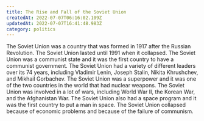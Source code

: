 ```yaml
---
title: The Rise and Fall of the Soviet Union
createdAt: 2022-07-07T06:16:02.109Z
updatedAt: 2022-07-07T16:41:48.983Z
category: politics
---
```


The Soviet Union was a country that was formed in 1917 after the Russian Revolution. The Soviet Union lasted until 1991 when it collapsed. The Soviet Union was a communist state and it was the first country to have a communist government. The Soviet Union had a variety of different leaders over its 74 years, including Vladimir Lenin, Joseph Stalin, Nikita Khrushchev, and Mikhail Gorbachev. The Soviet Union was a superpower and it was one of the two countries in the world that had nuclear weapons. The Soviet Union was involved in a lot of wars, including World War II, the Korean War, and the Afghanistan War. The Soviet Union also had a space program and it was the first country to put a man in space. The Soviet Union collapsed because of economic problems and because of the failure of communism.
